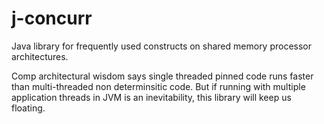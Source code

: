 # j-concurr
Java library for frequently used constructs on shared memory processor architectures. 

Comp architectural wisdom says single threaded pinned code runs faster than multi-threaded non determinsitic code. But if running with multiple application threads in JVM is an inevitability, this library will keep us floating.

